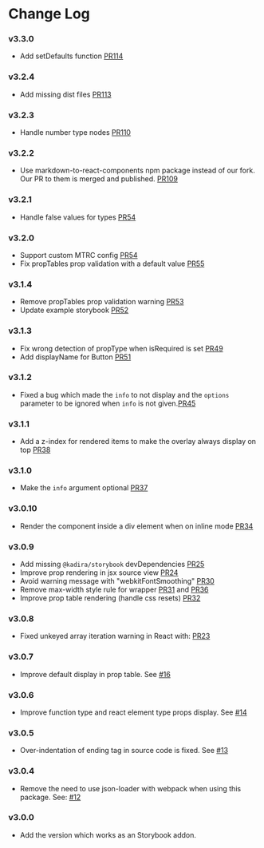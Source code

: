 # Change Log

### v3.3.0

* Add setDefaults function [PR114](https://github.com/kadirahq/react-storybook-addon-info/pull/114)

### v3.2.4

* Add missing dist files [PR113](https://github.com/kadirahq/react-storybook-addon-info/pull/113)

### v3.2.3

* Handle number type nodes [PR110](https://github.com/kadirahq/react-storybook-addon-info/pull/110)

### v3.2.2

* Use markdown-to-react-components npm package instead of our fork. Our PR to them is merged and published. [PR109](https://github.com/kadirahq/react-storybook-addon-info/pull/109)

### v3.2.1

* Handle false values for types [PR54](https://github.com/kadirahq/react-storybook-addon-info/pull/54)

### v3.2.0

* Support custom MTRC config [PR54](https://github.com/kadirahq/react-storybook-addon-info/pull/54)
* Fix propTables prop validation with a default value [PR55](https://github.com/kadirahq/react-storybook-addon-info/pull/55)

### v3.1.4

* Remove propTables prop validation warning [PR53](https://github.com/kadirahq/react-storybook-addon-info/pull/53)
* Update example storybook [PR52](https://github.com/kadirahq/react-storybook-addon-info/pull/52)

### v3.1.3

* Fix wrong detection of propType when isRequired is set [PR49](https://github.com/kadirahq/react-storybook-addon-info/pull/49)
* Add displayName for Button [PR51](https://github.com/kadirahq/react-storybook-addon-info/pull/51)

### v3.1.2

* Fixed a bug which made the `info` to not display and the `options` parameter to be ignored when `info` is not given.[PR45](https://github.com/kadirahq/react-storybook-addon-info/pull/45)

### v3.1.1

* Add a z-index for rendered items to make the overlay always display on top [PR38](https://github.com/kadirahq/react-storybook-addon-info/pull/38)

### v3.1.0

* Make the `info` argument optional [PR37](https://github.com/kadirahq/react-storybook-addon-info/pull/37)

### v3.0.10

* Render the component inside a div element when on inline mode [PR34](https://github.com/kadirahq/react-storybook-addon-info/pull/34)

### v3.0.9

* Add missing `@kadira/storybook` devDependencies [PR25](https://github.com/kadirahq/react-storybook-addon-info/pull/25)
* Improve prop rendering in jsx source view [PR24](https://github.com/kadirahq/react-storybook-addon-info/pull/24)
* Avoid warning message with "webkitFontSmoothing" [PR30](https://github.com/kadirahq/react-storybook-addon-info/pull/30)
* Remove max-width style rule for wrapper [PR31](https://github.com/kadirahq/react-storybook-addon-info/pull/31) and [PR36](https://github.com/kadirahq/react-storybook-addon-info/pull/36)
* Improve prop table rendering (handle css resets) [PR32](https://github.com/kadirahq/react-storybook-addon-info/pull/32)

### v3.0.8

* Fixed unkeyed array iteration warning in React with: [PR23](https://github.com/kadirahq/react-storybook-addon-info/pull/23)

### v3.0.7

* Improve default display in prop table. See [#16](https://github.com/kadirahq/react-storybook-addon-info/pull/16)

### v3.0.6

* Improve function type and react element type props display. See [#14](https://github.com/kadirahq/react-storybook-addon-info/pull/14)

### v3.0.5

* Over-indentation of ending tag in source code is fixed. See [#13](https://github.com/kadirahq/react-storybook-addon-info/pull/13)

### v3.0.4

* Remove the need to use json-loader with webpack when using this package.
See: [#12](https://github.com/kadirahq/react-storybook-addon-info/issues/12)

### v3.0.0

* Add the version which works as an Storybook addon.
